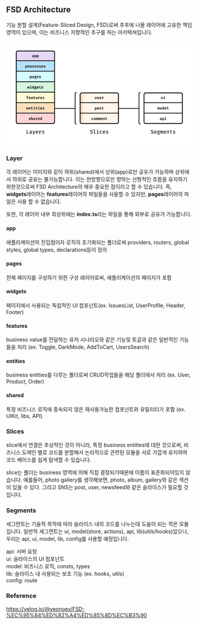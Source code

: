 ## FSD Architecture

기능 분할 설계(Feature-Sliced Design, FSD)로써 추후에 나올 레이어에 고유한 책임 영역이 있으며, 이는 비즈니스 지향적인 추구를 하는 아키텍쳐입니다.

![fsd-architecture](../public/fsd-architecture.png)

### Layer

각 레이어는 이미지와 같이 하위(shared)에서 상위(app)로만 공유가 가능하며 상위에서 하위로 공유는 불가능합니다. 이는 한방향으로만 향하는 선형적인 흐름을 유지하기 위한것으로써 FSD Architecture의 매우 중요한 점이라고 할 수 있습니다. 즉, **widgets**레이어는 **features**레이어의 파일들을 사용할 수 있지만, **pages**레이어의 파일은 사용 할 수 없습니다.

또한, 각 레이어 내부 최상위에는 **index.ts**라는 파일을 통해 외부로 공유가 가능합니다.

#### app

애플리케이션의 진입점이자 로직의 초기화되는 폴더로써 providers, routers, global styles, global types, declarations등이 정의

#### pages

전체 페이지를 구성하기 위한 구성 레이어로써, 애플리케이션의 페이지가 포함

#### widgets

페이지에서 사용되는 독립적인 UI 컴포넌트(ex. IssuesList, UserProfile, Header, Footer)

#### features

business value를 전달하는 유저 시나리오와 같은 기능및 토글과 같은 일반적인 기능들을 처리 (ex. Toggle, DarkMode, AddToCart, UsersSearch)

#### entities

business entities를 다루는 폴더로써 CRUD작업들을 해당 폴더에서 처리 (ex. User, Product, Order)

#### shared

특정 비즈니스 로직에 종속되지 않은 재사용가능한 컴포넌트와 유틸리티가 포함 (ex. UIKit, libs, API)

### Slices

slice에서 연결은 추상적인 것이 아니라, 특정 business entities에 대한 것으로써, 비즈니스 도메인 별로 코드를 분할해서 논리적으로 관련된 모듈을 서로 가깝게 유지하여 코드 베이스를 쉽게 탐색할 수 있습니다.

slice는 폴더는 business 영역에 의해 직접 결정되기때문에 이름이 표준화되어있지 않습니다. 예를들어, photo gallery를 생각해보면, photo, album, gallery와 같은 섹션이 있을 수 있다. 그리고 SNS는 post, user, newsfeed와 같은 슬라이스가 필요할 것입니다.

### Segments

세그먼트는 기술적 목적에 따라 슬라이스 내의 코드를 나누는데 도움이 되는 작은 모듈입니다. 일반적 세그먼트는 ui, model(store, actions), api, lib(utils/hooks)있으나, 우리는 api, ui, model, lib, config를 사용할 예정입니다.

api: 서버 요청  
ui: 슬라이스의 UI 컴포넌트  
model: 비즈니스 로직, consts, types  
lib: 슬라이스 내 사용되는 보조 기능 (ex. hooks, utils)  
config: route

### Reference

https://velog.io/@yeonoey/FSD-%EC%95%84%ED%82%A4%ED%85%8D%EC%B3%90
